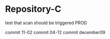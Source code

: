# Repository-C

test that scan should be triggered PROD

commit 11-02
commit 04-12
commit december09
